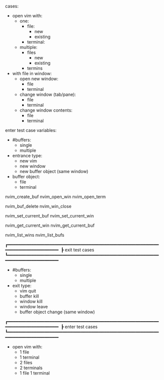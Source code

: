 cases:
- open vim with:
  - one:
    - file:
      - new
      - existing
    - terminal:
  - multiple:
    - files
      - new
      - existing
    - termins
- with file in window:
  - open new window:
    - file
    - terminal
  - change window (tab/pane):
    - file
    - terminal
  - change window contents:
    - file
    - terminal

enter test case variables:
- #buffers:
  - single
  - multiple
- entrance type:
  - new vim
  - new window
  - new buffer object (same window)
- buffer object:
  - file
  - terminal

nvim_create_buf
nvim_open_win
nvim_open_term

nvim_buf_delete
nvim_win_close

nvim_set_current_buf
nvim_set_current_win

nvim_get_current_win
nvim_get_current_buf

nvim_list_wins
nvim_list_bufs

┏━━━━━━━━━━━━━━━━━━━━━━━━━━━━━━━━━━━━━━━━━━━━━━━━━━━━━━━━━━━━━━━━━━━━━━━━━━━━━━╸
┣ exit test cases
┗━━━━━━━━━━━━━━━━━━━━━━━━━━━━━━━━━━━━━━━━━━━━━━━━━━━━━━━━━━━━━━━━━━━━━━━━━━━━━━╸
- #buffers:
  - single
  - multiple
- exit type:
  - vim quit
  - buffer kill
  - window kill
  - window leave
  - buffer object change (same window)

┏━━━━━━━━━━━━━━━━━━━━━━━━━━━━━━━━━━━━━━━━━━━━━━━━━━━━━━━━━━━━━━━━━━━━━━━━━━━━━━╸
┣ enter test cases
┗━━━━━━━━━━━━━━━━━━━━━━━━━━━━━━━━━━━━━━━━━━━━━━━━━━━━━━━━━━━━━━━━━━━━━━━━━━━━━━╸
- open vim with:
  - 1 file
  - 1 terminal
  - 2 files
  - 2 terminals
  - 1 file 1 terminal

